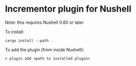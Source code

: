 # Incrementor plugin for Nushell

Note: this requires Nushell 0.60 or later

To install:

```
cargo install --path .
```

To add the plugin (from inside Nushell):
```
> plugin add <path to installed plugin>
